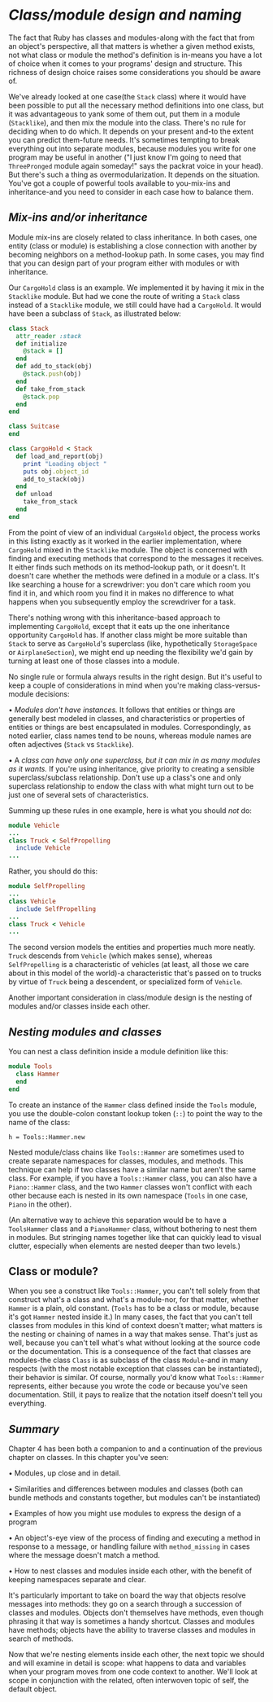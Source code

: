 # *Class/module design and naming* #
The fact that Ruby has classes and modules-along with the fact that from an object's perspective, all that matters is whether a given method exists, not what class or module the method's definition is in-means you have a lot of choice when it comes to your programs' design and structure. This richness of design choice raises some considerations you should be aware of.

  We've already looked at one case(the `Stack` class) where it would have been possible to put all the
necessary method definitions into one class, but it was advantageous to yank some of them out, put them in a module (`Stacklike`), and then mix the module into the class. There's no rule for deciding when to do which. It depends on your present and-to the extent you can predict them-future needs. It's sometimes tempting to break everything out into separate modules, because modules you write for one program may be useful in another ("I just know I'm going to need that `ThreePronged` module again someday!" says the packrat voice in your head). But there's such a thing as overmodularization. It depends on the situation. You've got a couple of powerful tools available to you-mix-ins and inheritance-and you need to consider in each case how to balance them.

## *Mix-ins and/or inheritance* ##
Module mix-ins are closely related to class inheritance. In both cases, one entity (class or module) is establishing a close connection with another by becoming neighbors on a method-lookup path. In some cases, you may find that you can design part of your program either with modules or with inheritance.


  Our  `CargoHold` class is an example. We implemented it by having it mix in the `Stacklike` module. But
had we cone the route of writing a `Stack` class instead of a `Stacklike` module, we still could have had a `CargoHold`. It would have been a subclass of `Stack`, as illustrated below:

```ruby
class Stack
  attr_reader :stack
  def initialize
    @stack = []
  end
  def add_to_stack(obj)
    @stack.push(obj)
  end
  def take_from_stack
    @stack.pop
  end
end

class Suitcase
end

class CargoHold < Stack
  def load_and_report(obj)
    print "Loading object "
    puts obj.object_id
    add_to_stack(obj)
  end
  def unload
    take_from_stack
  end
end
```

From the point of view of an individual `CargoHold` object, the process works in this listing exactly as it worked in the earlier implementation, where `CargoHold` mixed in the `Stacklike` module. The object is concerned with finding and executing methods that correspond to the messages it receives. It either finds such methods on its method-lookup path, or it doesn't. It doesn't care whether the methods were defined in a module or a class. It's like searching a house for a screwdriver: you don't care which room you find it in, and which room you find it in makes no difference to what happens when you subsequently employ the screwdriver for a task.

There's nothing wrong with this inheritance-based approach to implementing `CargoHold`, except that it eats up the one inheritance opportunity `CargoHold` has. If another class might be more suitable than `Stack` to serve as `CargoHold`'s superclass (like, hypothetically `StorageSpace` or `AirplaneSection`), we might end up needing the flexibility we'd gain by turning at least one of those classes into a module.

No single rule or formula always results in the right design. But it's useful to keep a couple of considerations in mind when you're making class-versus-module decisions:

  • *Modules don't have instances.* It follows that entities or things are generally best modeled in classes, and characteristics or properties of entities or things are best encapsulated in modules. Correspondingly, as noted earlier, class names tend to be nouns, whereas module names are often adjectives (`Stack` vs `Stacklike`).

  • A *class can have only one superclass, but it can mix in as many modules as it wants.* If you're using inheritance, give priority to creating a sensible superclass/subclass relationship. Don't use up a class's one and only superclass relationship to endow the class with what might turn out to be just one of several sets of characteristics.

Summing up these rules in one example, here is what you should *not* do:

```ruby
module Vehicle
...
class Truck < SelfPropelling
  include Vehicle
...
```

Rather, you should do this:
```ruby
module SelfPropelling
...
class Vehicle
  include SelfPropelling
...
class Truck < Vehicle
...
```
The second version models the entities and properties much more neatly. `Truck` descends from `Vehicle` (which makes sense), whereas `SelfPropelling` is a characteristic of vehicles (at least, all those we care about in this model of the world)-a characteristic that's passed on to trucks by virtue of `Truck` being a descendent, or specialized form of `Vehicle`.

Another important consideration in class/module design is the nesting of modules and/or classes inside each other.

## *Nesting modules and classes* ##
You can nest a class definition inside a module definition like this:

```ruby
module Tools
  class Hammer
  end
end
```

To create an instance of the `Hammer` class defined inside the `Tools` module, you use the double-colon constant lookup token (`::`) to point the way to the name of the class:

`h = Tools::Hammer.new`

Nested module/class chains like `Tools::Hammer` are sometimes used to create separate namespaces for classes, modules, and methods. This technique can help if two classes have a similar name but aren't the same class. For example, if you have a `Tools::Hammer` class, you can also have a `Piano::Hammer` class, and the two `Hammer` classes won't conflict with each other because each is nested in its own namespace (`Tools` in one case, `Piano` in the other).

(An alternative way to achieve this separation would be to have a  `ToolsHammer` class and a `PianoHammer` class, without bothering to nest them in modules. But stringing names together like that can quickly lead to visual clutter, especially when elements are nested deeper than two levels.)

## **Class or module?** ##
When you see a construct like `Tools::Hammer`, you can't tell solely from that construct what's a class and what's a module-nor, for that matter, whether `Hammer` is a plain, old constant. (`Tools` has to be a class or module, because it's got `Hammer` nested inside it.) In many cases, the fact that you can't tell classes from modules in this kind of context doesn't matter; what matters is the nesting or chaining of names in a way that makes sense. That's just as well, because you can't tell what's what without looking at the source code or the documentation. This is a consequence of the fact that classes are modules-the class `Class` is as subclass of the class `Module`-and in many respects (with the most notable exception that classes can be instantiated), their behavior is similar. Of course, normally you'd know what `Tools::Hammer` represents, either because you wrote the code or because you've seen documentation. Still, it pays to realize that the notation itself doesn't tell you everything.

## *Summary* ## 
Chapter 4 has been both a companion to and a continuation of the previous chapter on classes. In this chapter you've seen:

• Modules, up close and in detail.

• Similarities and differences between modules and classes (both can bundle methods and constants together, but modules can't be instantiated)

• Examples of how you might use modules to express the design of a program

• An object's-eye view of the process of finding and executing a method in response to a message, or handling failure with `method_missing` in cases where the message doesn't match a method.

• How to nest classes and modules inside each other, with the benefit of keeping namespaces separate and clear.

It's particularly important to take on board the way that objects resolve messages into methods: they go on a search through a succession of classes and modules. Objects don't themselves have methods, even though phrasing it that way is sometimes a handy shortcut. Classes and modules have methods; objects have the ability to traverse classes and modules in search of methods.

Now that we're nesting elements inside each other, the next topic we should and will examine in detail is scope: what happens to data and variables when your program moves from one code context to another. We'll look at scope in conjunction with the related, often interwoven topic of self, the default object. 
